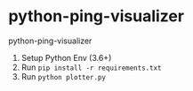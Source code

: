 # python-ping-visualizer
python-ping-visualizer

1. Setup Python Env (3.6+)
2. Run ```pip install -r requirements.txt```
3. Run ```python plotter.py```